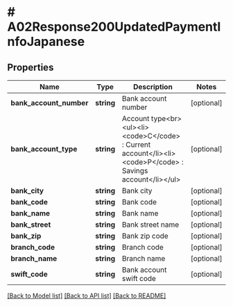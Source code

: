 # # A02Response200UpdatedPaymentInfoJapanese

## Properties

Name | Type | Description | Notes
------------ | ------------- | ------------- | -------------
**bank_account_number** | **string** | Bank account number | [optional]
**bank_account_type** | **string** | Account type&lt;br&gt;&lt;ul&gt;&lt;li&gt;&lt;code&gt;C&lt;/code&gt; : Current account&lt;/li&gt;&lt;li&gt;&lt;code&gt;P&lt;/code&gt; : Savings account&lt;/li&gt;&lt;/ul&gt; | [optional]
**bank_city** | **string** | Bank city | [optional]
**bank_code** | **string** | Bank code | [optional]
**bank_name** | **string** | Bank name | [optional]
**bank_street** | **string** | Bank street name | [optional]
**bank_zip** | **string** | Bank zip code | [optional]
**branch_code** | **string** | Branch code | [optional]
**branch_name** | **string** | Branch name | [optional]
**swift_code** | **string** | Bank account swift code | [optional]

[[Back to Model list]](../../README.md#models) [[Back to API list]](../../README.md#endpoints) [[Back to README]](../../README.md)
